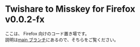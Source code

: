 # Twishare to Misskey for Firefox v0.0.2-fx

ここは、 Firefox 向けのコード置き場です。  
説明は[main ブランチ](https://github.com/alpaca-honke/twishare-to-misskey)にあるので、そちらをご覧ください。  
